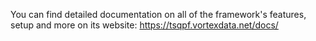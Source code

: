You can find detailed documentation on all of the framework's features, setup and more on its website: https://tsqpf.vortexdata.net/docs/